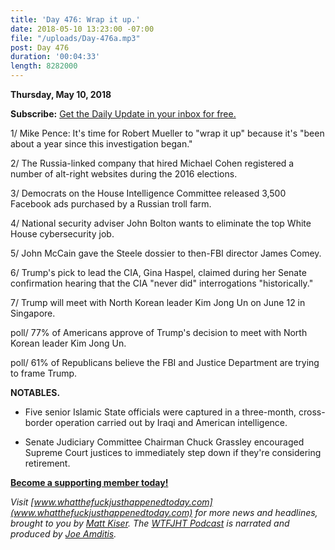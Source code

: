 ```yaml
---
title: 'Day 476: Wrap it up.'
date: 2018-05-10 13:23:00 -07:00
file: "/uploads/Day-476a.mp3"
post: Day 476
duration: '00:04:33'
length: 8282000
---
```


**Thursday, May 10, 2018**

**Subscribe:** [Get the Daily Update in your inbox for free.](https://whatthefuckjusthappenedtoday.com/subscribe/)

1/ Mike Pence: It's time for Robert Mueller to "wrap it up" because it's "been about a year since this investigation began."

2/ The Russia-linked company that hired Michael Cohen registered a number of alt-right websites during the 2016 elections.

3/ Democrats on the House Intelligence Committee released 3,500 Facebook ads purchased by a Russian troll farm.

4/ National security adviser John Bolton wants to eliminate the top White House cybersecurity job.

5/ John McCain gave the Steele dossier to then-FBI director James Comey.

6/ Trump's pick to lead the CIA, Gina Haspel, claimed during her Senate confirmation hearing that the CIA "never did" interrogations "historically."

7/ Trump will meet with North Korean leader Kim Jong Un on June 12 in Singapore.

poll/ 77% of Americans approve of Trump's decision to meet with North Korean leader Kim Jong Un.

poll/ 61% of Republicans believe the FBI and Justice Department are trying to frame Trump.

**NOTABLES.**

* Five senior Islamic State officials were captured in a three-month, cross-border operation carried out by Iraqi and American intelligence.

* Senate Judiciary Committee Chairman Chuck Grassley encouraged Supreme Court justices to immediately step down if they're considering retirement.

**[Become a supporting member today!](https://whatthefuckjusthappenedtoday.com/membership/?utm_source=2017\+Donors&utm_campaign=8dccd905d9-&utm_medium=email&utm_term=0_3bd36f654c-8dccd905d9-169730397)**

*Visit [www.whatthefuckjusthappenedtoday.com](www.whatthefuckjusthappenedtoday.com) for more news and headlines, brought to you by [Matt Kiser](https://twitter.com/Matt_Kiser). The [WTFJHT Podcast](https://whatthefuckjusthappenedtoday.com/podcasts/) is narrated and produced by [Joe Amditis](https://twitter.com/jsamditis).*